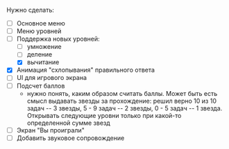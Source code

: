 Нужно сделать:
- [ ] Основное меню
- [ ] Меню уровней
- [ ] Поддержка новых уровней:
  - [ ] умножение
  - [ ] деление
  - [x] вычитание
- [x] Анимация "схлопывания" правильного ответа
- [ ] UI для игрового экрана
- [ ] Подсчет баллов
  - нужно понять, каким образом считать баллы. Может быть есть смысл
    выдавать звезды за прохождение: решил верно 10 из 10 задач -- 3 звезды,
    5 - 9 задач -- 2 звезды, 0 - 5 задач -- 1 звезда. Открывать следующие 
    уровни только при какой-то определенной сумме звезд
- [ ] Экран "Вы проиграли"
- [ ] Добавить звуковое сопровождение 